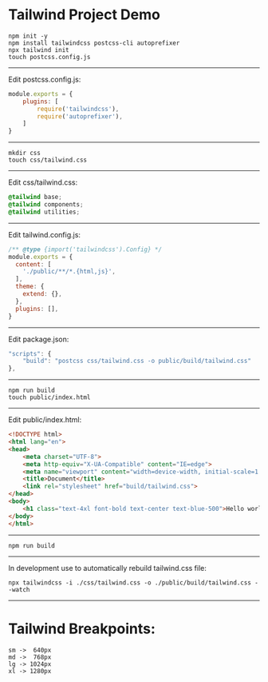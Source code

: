# Tailwind Project Demo

```
npm init -y 
npm install tailwindcss postcss-cli autoprefixer
npx tailwind init
touch postcss.config.js
```

-------------------------------------------------------------------------------

Edit postcss.config.js:
```javascript
module.exports = {
    plugins: [
        require('tailwindcss'),
        require('autoprefixer'),
    ]
}
```

-------------------------------------------------------------------------------

```
mkdir css
touch css/tailwind.css
```

-------------------------------------------------------------------------------

Edit css/tailwind.css:
```css
@tailwind base;
@tailwind components;
@tailwind utilities;
```

-------------------------------------------------------------------------------

Edit tailwind.config.js:
```javascript
/** @type {import('tailwindcss').Config} */
module.exports = {
  content: [
    './public/**/*.{html,js}',
  ],
  theme: {
    extend: {},
  },
  plugins: [],
}
```

-------------------------------------------------------------------------------

Edit package.json:
```javascript
"scripts": {
    "build": "postcss css/tailwind.css -o public/build/tailwind.css"
},
```

-------------------------------------------------------------------------------

```
npm run build
touch public/index.html
```

-------------------------------------------------------------------------------

Edit public/index.html:
```html
<!DOCTYPE html>
<html lang="en">
<head>
    <meta charset="UTF-8">
    <meta http-equiv="X-UA-Compatible" content="IE=edge">
    <meta name="viewport" content="width=device-width, initial-scale=1.0">
    <title>Document</title>
    <link rel="stylesheet" href="build/tailwind.css">
</head>
<body>
    <h1 class="text-4xl font-bold text-center text-blue-500">Hello world!</h1>
</body>
</html>
```

-------------------------------------------------------------------------------

```
npm run build
```

-------------------------------------------------------------------------------

In development use to automatically rebuild tailwind.css file:
```
npx tailwindcss -i ./css/tailwind.css -o ./public/build/tailwind.css --watch
```

-------------------------------------------------------------------------------

# Tailwind Breakpoints:
```
sm ->  640px
md ->  768px
lg -> 1024px 
xl -> 1280px
```
